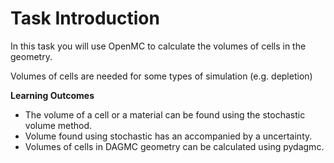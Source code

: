 # Task Introduction

In this task you will use OpenMC to calculate the volumes of cells in the geometry.

Volumes of cells are needed for some types of simulation (e.g. depletion)

**Learning Outcomes**

- The volume of a cell or a material can be found using the stochastic volume method.
- Volume found using stochastic has an accompanied by a uncertainty.
- Volumes of cells in DAGMC geometry can be calculated using pydagmc.
